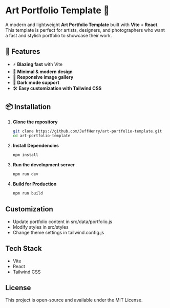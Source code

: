 # Art Portfolio Template 🎨  

A modern and lightweight **Art Portfolio Template** built with **Vite + React**. This template is perfect for artists, designers, and photographers who want a fast and stylish portfolio to showcase their work.  

## 🚀 Features  
- ⚡ **Blazing fast** with Vite  
- 🎨 **Minimal & modern design**  
- 📸 **Responsive image gallery**  
- 🌙 **Dark mode support**  
- 🛠️ **Easy customization with Tailwind CSS**  

## 📦 Installation  

1. **Clone the repository**  
   ```sh
   git clone https://github.com/JeffHenry/art-portfolio-template.git
   cd art-portfolio-template

2. **Install Dependencies**
    ```sh
    npm install

3. **Run the development server**
    ```sh
    npm run dev

4. **Build for Production**
    ```sh
    npm run build

## Customization
- Update portfolio content in src/data/portfolio.js
- Modify styles in src/styles
- Change theme settings in tailwind.config.js

## Tech Stack
- Vite
- React
- Tailwind CSS

## License
This project is open-source and available under the MIT License.